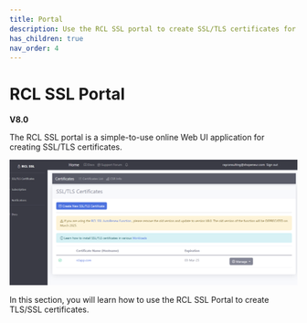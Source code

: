 ```yaml
---
title: Portal
description: Use the RCL SSL portal to create SSL/TLS certificates for web sites / applications
has_children: true
nav_order: 4
---
```


# RCL SSL Portal
**V8.0**

The RCL SSL portal is a simple-to-use online Web UI application for creating SSL/TLS certificates. 

![image](../images/portal/portal.PNG)

In this section, you will learn how to use the RCL SSL Portal to create TLS/SSL certificates.